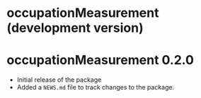 # occupationMeasurement (development version)

# occupationMeasurement 0.2.0

* Initial release of the package
* Added a `NEWS.md` file to track changes to the package.
